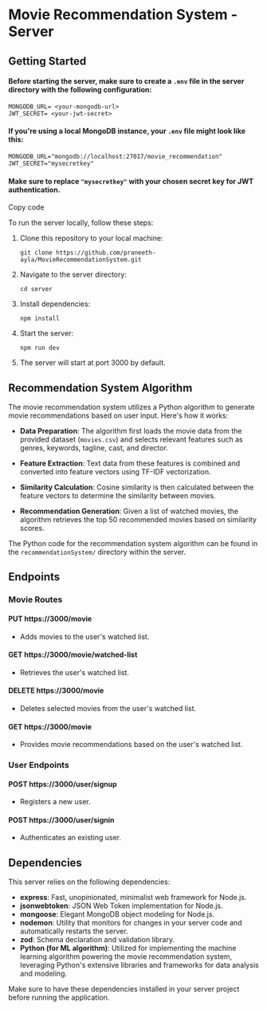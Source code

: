 # Movie Recommendation System - Server

## Getting Started

#### Before starting the server, make sure to create a `.env` file in the server directory with the following configuration:

```
MONGODB_URL= <your-mongodb-url>
JWT_SECRET= <your-jwt-secret>
```

#### If you're using a local MongoDB instance, your `.env` file might look like this:

```
MONGODB_URL="mongodb://localhost:27017/movie_recommendation"
JWT_SECRET="mysecretkey"
```

#### Make sure to replace `"mysecretkey"` with your chosen secret key for JWT authentication.

Copy code

To run the server locally, follow these steps:

1. Clone this repository to your local machine:

    ```
    git clone https://github.com/praneeth-ayla/MovieRecommendationSystem.git
    ```

2. Navigate to the server directory:

    ```
    cd server
    ```

3. Install dependencies:

    ```
    npm install
    ```

4. Start the server:

    ```
    npm run dev
    ```

5. The server will start at port 3000 by default.

## Recommendation System Algorithm

The movie recommendation system utilizes a Python algorithm to generate movie recommendations based on user input. Here's how it works:

-   **Data Preparation**: The algorithm first loads the movie data from the provided dataset (`movies.csv`) and selects relevant features such as genres, keywords, tagline, cast, and director.

-   **Feature Extraction**: Text data from these features is combined and converted into feature vectors using TF-IDF vectorization.

-   **Similarity Calculation**: Cosine similarity is then calculated between the feature vectors to determine the similarity between movies.

-   **Recommendation Generation**: Given a list of watched movies, the algorithm retrieves the top 50 recommended movies based on similarity scores.

The Python code for the recommendation system algorithm can be found in the `recommendationSystem/` directory within the server.

## Endpoints

### Movie Routes

#### PUT https://3000/movie

-   Adds movies to the user's watched list.

#### GET https://3000/movie/watched-list

-   Retrieves the user's watched list.

#### DELETE https://3000/movie

-   Deletes selected movies from the user's watched list.

#### GET https://3000/movie

-   Provides movie recommendations based on the user's watched list.

### User Endpoints

#### POST https://3000/user/signup

-   Registers a new user.

#### POST https://3000/user/signin

-   Authenticates an existing user.

## Dependencies

This server relies on the following dependencies:

-   **express**: Fast, unopinionated, minimalist web framework for Node.js.
-   **jsonwebtoken**: JSON Web Token implementation for Node.js.
-   **mongoose**: Elegant MongoDB object modeling for Node.js.
-   **nodemon**: Utility that monitors for changes in your server code and automatically restarts the server.
-   **zod**: Schema declaration and validation library.
-   **Python (for ML algorithm)**: Utilized for implementing the machine learning algorithm powering the movie recommendation system, leveraging Python's extensive libraries and frameworks for data analysis and modeling.

Make sure to have these dependencies installed in your server project before running the application.
